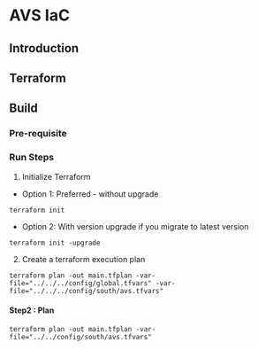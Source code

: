 # AVS IaC

## Introduction

## Terraform

## Build
### Pre-requisite

### Run Steps

1. Initialize Terraform

* Option 1: Preferred - without upgrade
````
terraform init
````
* Option 2: With version upgrade if you migrate to latest version
````
terraform init -upgrade
````

2. Create a terraform execution plan

````
terraform plan -out main.tfplan -var-file="../../../config/global.tfvars" -var-file="../../../config/south/avs.tfvars"
````
#### Step2 : Plan
````
terraform plan -out main.tfplan -var-file="../../config/south/avs.tfvars"
````
